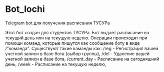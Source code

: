 # Bot_lochi
Telegram bot для получения расписания ТУСУРа

Этот бот создан для студентов ТУСУРа. Бот выдает расписание на текущий день или на текущую неделю. Операции происходят при помощи команд, которые пишутся как сообщение боту в виде /"команда". Существуют такие каманды как:
 /reg - Регистрация вашей учетной записи в базе бота (выбор группы), 
/del - Удаление вашей учетной записи в базе бота,
/current_day - Расписание на сегодняшний день,
/week - Расписание на текущую неделю,
